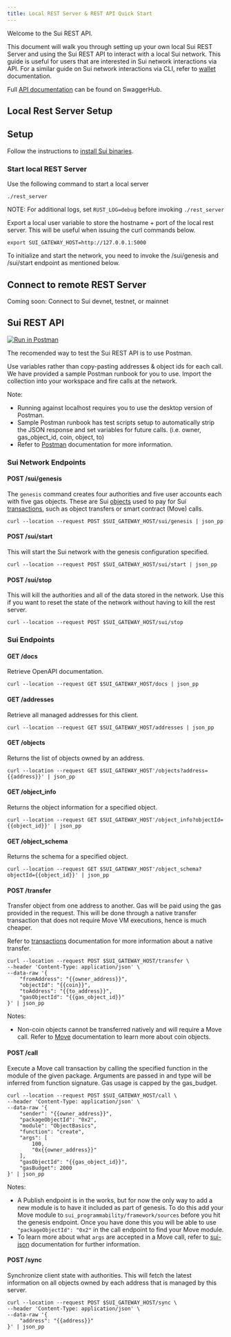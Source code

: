```yaml
---
title: Local REST Server & REST API Quick Start
---
```


Welcome to the Sui REST API. 

This document will walk you through setting up your own local Sui REST Server and using the Sui REST API to interact with a local Sui network. This guide is useful for users that are interested in Sui network interactions via API. For a similar guide on Sui network interactions via CLI, refer to [wallet](wallet.md) documentation.  

Full [API documentation](https://app.swaggerhub.com/apis/MystenLabs/sui-api) can
be found on SwaggerHub.

## Local Rest Server Setup

## Setup

Follow the instructions to [install Sui binaries](install.md).

### Start local REST Server

Use the following command to start a local server
```shell
./rest_server
```
NOTE: For additional logs, set `RUST_LOG=debug` before invoking `./rest_server`

Export a local user variable to store the hostname + port of the local rest server. This will be useful when issuing the curl commands below.
```shell
export SUI_GATEWAY_HOST=http://127.0.0.1:5000
```

To initialize and start the network, you need to invoke the /sui/genesis and /sui/start endpoint as mentioned below.

## Connect to remote REST Server

Coming soon: Connect to Sui devnet, testnet, or mainnet

## Sui REST API

[![Run in Postman](https://run.pstmn.io/button.svg)](https://app.getpostman.com/run-collection/fcfc1dac0f8073f92734?action=collection%2Fimport)

The recomended way to test the Sui REST API is to use Postman. 

Use variables rather than copy-pasting addresses & object ids for each call. We have provided a sample Postman runbook for you to use. Import the collection into your workspace and fire calls at the network.

Note:
- Running against localhost requires you to use the desktop version of Postman.
- Sample Postman runbook has test scripts setup to automatically strip the JSON response and set variables for future calls. (i.e. owner, gas_object_id, coin, object, to)
- Refer to [Postman](https://learning.postman.com/docs/getting-started/introduction/) documentation for more information.

### Sui Network Endpoints

#### POST /sui/genesis

The `genesis` command creates four authorities and five user accounts
each with five gas objects. These are Sui [objects](objects.md) used
to pay for Sui [transactions](transactions.md#transaction-metadata),
such as object transfers or smart contract (Move) calls.

```shell
curl --location --request POST $SUI_GATEWAY_HOST/sui/genesis | json_pp
```

#### POST /sui/start

This will start the Sui network with the genesis configuration specified. 

```shell
curl --location --request POST $SUI_GATEWAY_HOST/sui/start | json_pp
```

#### POST /sui/stop

This will kill the authorities and all of the data stored in the network. Use
this if you want to reset the state of the network without having to kill the 
rest server.

```shell
curl --location --request POST $SUI_GATEWAY_HOST/sui/stop
```

### Sui Endpoints

#### GET /docs

Retrieve OpenAPI documentation.

```shell
curl --location --request GET $SUI_GATEWAY_HOST/docs | json_pp
```

#### GET /addresses

Retrieve all managed addresses for this client.

```shell
curl --location --request GET $SUI_GATEWAY_HOST/addresses | json_pp
```

#### GET /objects

Returns the list of objects owned by an address.

```shell
curl --location --request GET $SUI_GATEWAY_HOST'/objects?address={{address}}' | json_pp
```

#### GET /object_info

Returns the object information for a specified object.

```shell
curl --location --request GET $SUI_GATEWAY_HOST'/object_info?objectId={{object_id}}' | json_pp
```

#### GET /object_schema

Returns the schema for a specified object.

```shell
curl --location --request GET $SUI_GATEWAY_HOST'/object_schema?objectId={{object_id}}' | json_pp
```

#### POST /transfer

Transfer object from one address to another. Gas will be paid using the gas
provided in the request. This will be done through a native transfer
transaction that does not require Move VM executions, hence is much cheaper.

Refer to [transactions](transactions.md#native-transaction) documentation for more information about a native transfer.

```shell
curl --location --request POST $SUI_GATEWAY_HOST/transfer \
--header 'Content-Type: application/json' \
--data-raw '{
    "fromAddress": "{{owner_address}}",
    "objectId": "{{coin}}",
    "toAddress": "{{to_address}}",
    "gasObjectId": "{{gas_object_id}}"
}' | json_pp
```
Notes:
- Non-coin objects cannot be transferred natively and will require a Move call. Refer to [Move](move.md#move-structs) documentation to learn more about coin objects.

#### POST /call

Execute a Move call transaction by calling the specified function in the
module of the given package. Arguments are passed in and type will be
inferred from function signature. Gas usage is capped by the gas_budget.

```shell
curl --location --request POST $SUI_GATEWAY_HOST/call \
--header 'Content-Type: application/json' \
--data-raw '{
    "sender": "{{owner_address}}",
    "packageObjectId": "0x2",
    "module": "ObjectBasics",
    "function": "create",
    "args": [
        100,
        "0x{{owner_address}}"
    ],
    "gasObjectId": "{{gas_object_id}}",
    "gasBudget": 2000
}' | json_pp
```
Notes:
- A Publish endpoint is in the works, but for now the only way to add a new module is to have it included as part of genesis. To do this add your Move module to  `sui_programmability/framework/sources` before you hit the genesis endpoint. Once you have done this you will be able to use `"packageObjectId": "0x2"` in the call endpoint to find your Move module.
- To learn more about what `args` are accepted in a Move call, refer to [sui-json](sui-json.md) documentation for further information.

#### POST /sync

Synchronize client state with authorities. This will fetch the latest information
on all objects owned by each address that is managed by this server.

```shell
curl --location --request POST $SUI_GATEWAY_HOST/sync \
--header 'Content-Type: application/json' \
--data-raw '{
    "address": "{{address}}"
}' | json_pp
```
